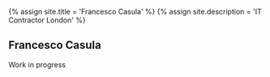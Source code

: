 {% assign site.title = 'Francesco Casula' %}
{% assign site.description = 'IT Contractor London' %}

## Francesco Casula

Work in progress

